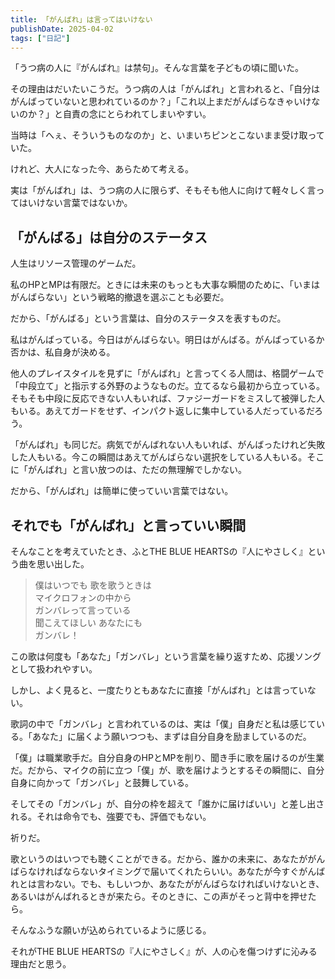 ```yaml
---
title: 「がんばれ」は言ってはいけない
publishDate: 2025-04-02
tags: ["日記"]
---
```


「うつ病の人に『がんばれ』は禁句」。そんな言葉を子どもの頃に聞いた。

その理由はだいたいこうだ。うつ病の人は「がんばれ」と言われると、「自分はがんばっていないと思われているのか？」「これ以上まだがんばらなきゃいけないのか？」と自責の念にとらわれてしまいやすい。

当時は「へぇ、そういうものなのか」と、いまいちピンとこないまま受け取っていた。

けれど、大人になった今、あらためて考える。

実は「がんばれ」は、うつ病の人に限らず、そもそも他人に向けて軽々しく言ってはいけない言葉ではないか。

## 「がんばる」は自分のステータス

人生はリソース管理のゲームだ。

私のHPとMPは有限だ。ときには未来のもっとも大事な瞬間のために、「いまはがんばらない」という戦略的撤退を選ぶことも必要だ。

だから、「がんばる」という言葉は、自分のステータスを表すものだ。

私はがんばっている。今日はがんばらない。明日はがんばる。がんばっているか否かは、私自身が決める。

他人のプレイスタイルを見ずに「がんばれ」と言ってくる人間は、格闘ゲームで「中段立て」と指示する外野のようなものだ。立てるなら最初から立っている。そもそも中段に反応できない人もいれば、ファジーガードをミスして被弾した人もいる。あえてガードをせず、インパクト返しに集中している人だっているだろう。

「がんばれ」も同じだ。病気でがんばれない人もいれば、がんばったけれど失敗した人もいる。今この瞬間はあえてがんばらない選択をしている人もいる。そこに「がんばれ」と言い放つのは、ただの無理解でしかない。

だから、「がんばれ」は簡単に使っていい言葉ではない。

## それでも「がんばれ」と言っていい瞬間

そんなことを考えていたとき、ふとTHE BLUE HEARTSの『人にやさしく』という曲を思い出した。

> 僕はいつでも 歌を歌うときは\
> マイクロフォンの中から\
> ガンバレって言っている\
> 聞こえてほしい あなたにも\
> ガンバレ！

この歌は何度も「あなた」「ガンバレ」という言葉を繰り返すため、応援ソングとして扱われやすい。

しかし、よく見ると、一度たりともあなたに直接「がんばれ」とは言っていない。

歌詞の中で「ガンバレ」と言われているのは、実は「僕」自身だと私は感じている。「あなた」に届くよう願いつつも、まずは自分自身を励ましているのだ。

「僕」は職業歌手だ。自分自身のHPとMPを削り、聞き手に歌を届けるのが生業だ。だから、マイクの前に立つ「僕」が、歌を届けようとするその瞬間に、自分自身に向かって「ガンバレ」と鼓舞している。

そしてその「ガンバレ」が、自分の枠を超えて「誰かに届けばいい」と差し出される。それは命令でも、強要でも、評価でもない。

祈りだ。

歌というのはいつでも聴くことができる。だから、誰かの未来に、あなたががんばらなければならないタイミングで届いてくれたらいい。あなたが今すぐがんばれとは言わない。でも、もしいつか、あなたががんばらなければいけないとき、あるいはがんばれるときが来たら。そのときに、この声がそっと背中を押せたら。

そんなふうな願いが込められているように感じる。

それがTHE BLUE HEARTSの『人にやさしく』が、人の心を傷つけずに沁みる理由だと思う。
